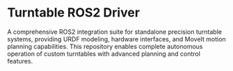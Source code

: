 # Turntable ROS2 Driver
A comprehensive ROS2 integration suite for standalone precision turntable systems, providing URDF modeling, hardware interfaces, and MoveIt motion planning capabilities. This repository enables complete autonomous operation of custom turntables with advanced planning and control features.
